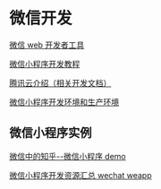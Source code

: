 微信开发
==

[微信 web 开发者工具](https://mp.weixin.qq.com/debug/wxadoc/dev/devtools/download.html?t=1477579747265)  

[微信小程序开发教程](https://mp.weixin.qq.com/debug/wxadoc/dev/)  

[腾讯云介绍（相关开发文档）](https://mp.weixin.qq.com/debug/wxadoc/introduction/qcloud.html?t=201838)  

[微信小程序开发环境和生产环境](https://github.com/tencentyun/wafer2-startup/wiki/%E5%BC%80%E5%8F%91%E7%8E%AF%E5%A2%83%E5%92%8C%E7%94%9F%E4%BA%A7%E7%8E%AF%E5%A2%83)  

微信小程序实例
---

[微信中的知乎--微信小程序 demo](https://github.com/RebeccaHanjw/weapp-wechat-zhihu)  

[微信小程序开发资源汇总 wechat weapp](https://github.com/RebeccaHanjw/awesome-wechat-weapp)  

